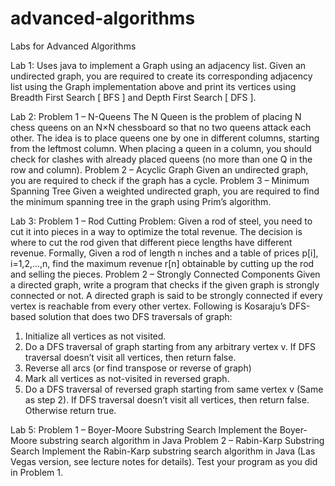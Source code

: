 # advanced-algorithms
Labs for Advanced Algorithms

Lab 1: 
Uses java to implement a Graph using an adjacency list.
Given an undirected graph, you are required to create its corresponding adjacency list using the
Graph implementation above and print its vertices using Breadth First Search [ BFS ] and Depth
First Search [ DFS ].

Lab 2: 
Problem 1 – N-Queens
The N Queen is the problem of placing N chess queens on an N×N chessboard so that no two
queens attack each other.
The idea is to place queens one by one in different columns, starting from the leftmost column.
When placing a queen in a column, you should check for clashes with already placed queens (no
more than one Q in the row and column).
Problem 2 – Acyclic Graph
Given an undirected graph, you are required to check if the graph has a cycle.
Problem 3 – Minimum Spanning Tree
Given a weighted undirected graph, you are required to find the minimum spanning tree in the
graph using Prim’s algorithm.


Lab 3:
Problem 1 – Rod Cutting Problem:
Given a rod of steel, you need to cut it into pieces in a way to optimize the total revenue. The
decision is where to cut the rod given that different piece lengths have different revenue.
Formally,
Given a rod of length n inches and a table of prices p[i], i=1,2,...,n, find the maximum revenue
r[n] obtainable by cutting up the rod and selling the pieces.
Problem 2 – Strongly Connected Components
Given a directed graph, write a program that checks if the given graph is strongly connected
or not. A directed graph is said to be strongly connected if every vertex is reachable from
every other vertex.
Following is Kosaraju’s DFS-based solution that does two DFS traversals of graph:
1. Initialize all vertices as not visited.
2. Do a DFS traversal of graph starting from any arbitrary vertex v. If DFS traversal doesn’t
visit all vertices, then return false.
3. Reverse all arcs (or find transpose or reverse of graph)
4. Mark all vertices as not-visited in reversed graph.
5. Do a DFS traversal of reversed graph starting from same vertex v (Same as step 2). If
DFS traversal doesn’t visit all vertices, then return false. Otherwise return true.


Lab 5:
Problem 1 – Boyer-Moore Substring Search
Implement the Boyer-Moore substring search algorithm in Java
Problem 2 – Rabin-Karp Substring Search
Implement the Rabin-Karp substring search algorithm in Java (Las Vegas version, see lecture
notes for details). Test your program as you did in Problem 1.


